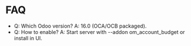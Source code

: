 # FAQ

- Q: Which Odoo version? A: 16.0 (OCA/OCB packaged).
- Q: How to enable? A: Start server with --addon om_account_budget or install in UI.
